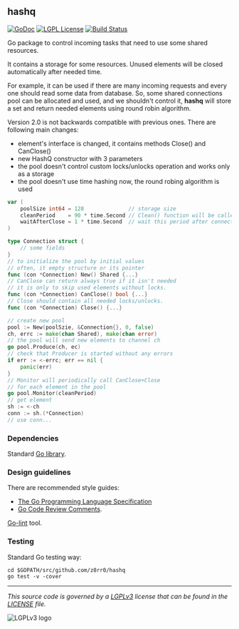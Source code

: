 ## hashq

[![GoDoc](https://godoc.org/github.com/z0rr0/hashq?status.svg)](https://godoc.org/github.com/z0rr0/hashq) [![LGPL License](http://img.shields.io/badge/license-LGPLv3-blue.svg)](https://www.gnu.org/licenses/lgpl-3.0.txt) [![Build Status](https://travis-ci.org/z0rr0/hashq.svg?branch=master)](https://travis-ci.org/z0rr0/hashq)

Go package to control incoming tasks that need to use some shared resources.

It contains a storage for some resources. Unused elements will be closed automatically after needed time.

For example, it can be used if there are many incoming requests and every one should read some data from database. So, some shared connections pool can be allocated and used, and we shouldn't control it, **hashq** will store a set and return needed elements using round robin algorithm.

Version 2.0 is not backwards compatible with previous ones. There are following main changes:

* element's interface is changed, it contains methods Close() and CanClose()
* new HashQ constructor with 3 parameters
* the pool doesn't control custom locks/unlocks operation and works only as a storage
* the pool doesn't use time hashing now, the round robing algorithm is used

```go
var (
    poolSize int64 = 128              // storage size
    cleanPeriod    = 90 * time.Second // Clean() function will be called after this period
    waitAfterClose = 1 * time.Second  // wait this period after connection close
)

type Connection struct {
	// some fields
}
// to initialize the pool by initial values
// often, it empty structure or its pointer
func (con *Connection) New() Shared {...}
// CanClose can return always true if it isn't needed
// it is only to skip used elements without locks.
func (con *Connection) CanClose() bool {...}
// Close should contain all needed locks/unlocks.
func (con *Connection) Close() {...}

// create new pool
pool := New(poolSzie, &Connection{}, 0, false)
ch, errc := make(chan Shared), make(chan error)
// the pool will send new elements to channel ch
go pool.Produce(ch, ec)
// check that Producer is started without any errors
if err := <-errc; err == nil {
    panic(err)
}
// Monitor will periodically call CanClose+Close
// for each element in the pool
go pool.Monitor(cleanPeriod)
// get element
sh := <-ch
conn := sh.(*Connection)
// use conn...
```

### Dependencies

Standard [Go library](http://golang.org/pkg/).

### Design guidelines

There are recommended style guides:

* [The Go Programming Language Specification](https://golang.org/ref/spec)
* [Go Code Review Comments](https://github.com/golang/go/wiki/CodeReviewComments).

[Go-lint](http://go-lint.appspot.com/github.com/z0rr0/hashq) tool.

### Testing

Standard Go testing way:

```shell
cd $GOPATH/src/github.com/z0rr0/hashq
go test -v -cover
```

---

*This source code is governed by a [LGPLv3](https://www.gnu.org/licenses/lgpl-3.0.txt) license that can be found in the [LICENSE](https://github.com/z0rr0/hashq/blob/master/LICENSE) file.*

<img src="https://www.gnu.org/graphics/lgplv3-147x51.png" title="LGPLv3 logo">